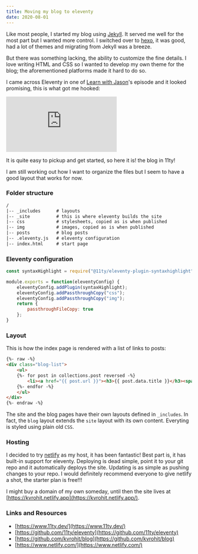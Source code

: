 ```yaml
---
title: Moving my blog to eleventy
date: 2020-08-01
---
```

Like most people, I started my blog using [Jekyll](https://jekyllrb.com/). It served me well for the most part but I wanted more control. I switched over to [hexo](https://hexo.io/), it was good, had a lot of themes and migrating from Jekyll was a breeze.

But there was something lacking, the ability to customize the fine details. I love writing HTML and CSS so I wanted to develop my own theme for the blog; the aforementioned platforms made it hard to do so.

I came across Eleventy in one of [Learn with Jason](https://www.learnwithjason.dev)'s episode and it looked promising, this is what got me hooked:

<div class='embed-container'><iframe src='https://www.youtube.com/embed/j8mJrhhdHWc' frameborder='0' allowfullscreen></iframe></div>

It is quite easy to pickup and get started, so here it is! the blog in 11ty!

I am still working out how I want to organize the files but I seem to have a good layout that works for now.

### Folder structure

```html
/
|-- _includes      # layouts
|-- _site          # this is where eleventy builds the site
|-- css            # stylesheets, copied as is when published
|-- img            # images, copied as is when published
|-- posts          # blog posts
|-- .eleventy.js   # eleventy configuration
|-- index.html     # start page
```

### Eleventy configuration

```js
const syntaxHighlight = require("@11ty/eleventy-plugin-syntaxhighlight");

module.exports = function(eleventyConfig) {
    eleventyConfig.addPlugin(syntaxHighlight);
    eleventyConfig.addPassthroughCopy("css");
    eleventyConfig.addPassthroughCopy("img");
    return {
        passthroughFileCopy: true
    };
}
```

### Layout

This is how the index page is rendered with a list of links to posts:

```html
{%- raw -%}
<div class="blog-list">
    <ul>
    {%- for post in collections.post reversed -%}
        <li><a href="{{ post.url }}"><h3>{{ post.data.title }}</h3><span>{{ post.data.date | date: "%b %d, %Y" }}</span></a></li>
    {%- endfor -%}
    </ul>
</div>
{%- endraw -%}
```

The site and the blog pages have their own layouts defined in `_includes`. In fact, the `blog` layout extends the `site` layout with its own content. Everyting is styled using plain old `CSS`.

### Hosting

I decided to try [netlify](https://www.netlify.com/) as my host, it has been fantastic! Best part is, it has built-in support for eleventy. Deploying is dead simple, point it to your git repo and it automatically deploys the site. Updating is as simple as pushing changes to your repo. I would definitely recommend everyone to give netlify a shot, the starter plan is free!!!

I might buy a domain of my own someday, until then the site lives at [https://kvrohit.netlify.app](https://kvrohit.netlify.app/).

### Links and Resources

- [https://www.11ty.dev/](https://www.11ty.dev/)
- [https://github.com/11ty/eleventy](https://github.com/11ty/eleventy)
- [https://github.com/kvrohit/blog](https://github.com/kvrohit/blog)
- [https://www.netlify.com/](https://www.netlify.com/)
